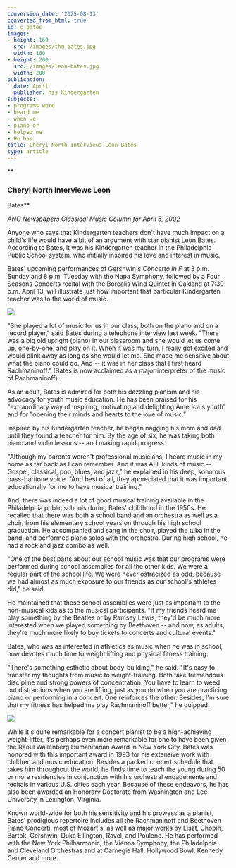 ```yaml
---
conversion_date: '2025-08-13'
converted_from_html: true
id: c_bates
images:
- height: 160
  src: /images/thm-bates.jpg
  width: 160
- height: 200
  src: /images/leon-bates.jpg
  width: 200
publication:
  date: April
  publisher: his Kindergarten
subjects:
- programs were
- heard me
- when we
- piano or
- helped me
- He has
title: Cheryl North Interviews Leon Bates
type: article
---
```


**

### Cheryl North Interviews Leon
Bates**

*ANG Newspapers Classical Music
 Column for April 5, 2002*

Anyone who says that Kindergarten teachers don't have much impact on a child's life would have a bit of an argument with star pianist Leon Bates. According to Bates, it was his Kindergarten teacher in the Philadelphia Public School system, who initially inspired his love and interest in music.

Bates' upcoming performances of Gershwin's *Concerto in F* at 3 p.m. Sunday and 8 p.m. Tuesday with the Napa Symphony, followed by a Four Seasons Concerts recital with the Borealis Wind Quintet in Oakland at 7:30 p.m. April 13, will illustrate just how important that particular Kindergarten teacher was to the world of music.

![](/images/thm-bates.jpg)

"She played a lot of music for us in our class, both on the piano and on a record player," said Bates during a telephone interview last week. "There was a big old upright (piano) in our classroom and she would let us come up, one-by-one, and play on it. When it was my turn, I really got excited and would plink away as long as she would let me. She made me sensitive about what the piano could do. And -- it was in her class that I first heard Rachmaninoff." (Bates is now acclaimed as a major interpreter of the music of Rachmaninoff).

As an adult, Bates is admired for both his dazzling pianism and his advocacy for youth music education. He has been praised for his "extraordinary way of inspiring, motivating and delighting America's youth" and for "opening their minds and hearts to the love of music."

Inspired by his Kindergarten teacher, he began nagging his mom and dad until they found a teacher for him. By the age of six, he was taking both piano and violin lessons -- and making rapid progress.

"Although my parents weren't professional musicians, I heard music in my home as far back as I can remember. And it was ALL kinds of music -- Gospel, classical, pop, blues, and jazz," he explained in his deep, sonorous bass-baritone voice. "And best of all, they appreciated that it was important educationally for me to have musical training."

And, there was indeed a lot of good musical training available in the Philadelphia public schools during Bates' childhood in the 1950s. He recalled that there was both a school band and an orchestra as well as a choir, from his elementary school years on through his high school graduation. He accompanied and sang in the choir, played the tuba in the band, and performed piano solos with the orchestra. During high school, he had a rock and jazz combo as well.

"One of the best parts about our school music was that our programs were performed during school assemblies for all the other kids. We were a regular part of the school life. We were never ostracized as odd, because we had almost as much exposure to our friends as our school's athletes did," he said.

He maintained that these school assemblies were just as important to the non-musical kids as to the musical participants. "If my friends heard me play something by the Beatles or by Ramsey Lewis, they'd be much more interested when we played something by Beethoven -- and now, as adults, they're much more likely to buy tickets to concerts and cultural events."

Bates, who was as interested in athletics as music when he was in school, now devotes much time to weight lifting and physical fitness training.

"There's something esthetic about body-building," he said. "It's easy to transfer my thoughts from music to weight-training. Both take tremendous discipline and strong powers of concentration. You have to learn to weed out distractions when you are lifting, just as you do when you are practicing piano or performing in a concert. One reinforces the other. Besides, I'm sure that my fitness has helped me play Rachmaninoff better," he quipped.

![](/images/leon-bates.jpg)

While it's quite remarkable for a concert pianist to be a high-achieving weight-lifter, it's perhaps even more remarkable for one to have been given the Raoul Wallenberg Humanitarian Award in New York City. Bates was honored with this important award in 1993 for his extensive work with children and music education. Besides a packed concert schedule that takes him throughout the world, he finds time to teach the young during 50 or more residencies in conjunction with his orchestral engagements and recitals in various U.S. cities each year. Because of these endeavors, he has also been awarded an Honorary Doctorate from Washington and Lee University in Lexington, Virginia.

Known world-wide for both his sensitivity and his prowess as a pianist, Bates' prodigious repertoire includes all the Rachmaninoff and Beethoven Piano Concerti, most of Mozart's, as well as major works by Liszt, Chopin, Bartok, Gershwin, Duke Ellington, Ravel, and Poulenc. He has performed with the New York Philharmonic, the Vienna Symphony, the Philadelphia and Cleveland Orchestras and at Carnegie Hall, Hollywood Bowl, Kennedy Center and more.


